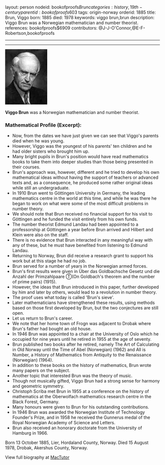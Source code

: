 layout: person
nodeid: bookofproofs$Brun
categories: history,19th-century
parentid: bookofproofs$603
tags: origin-norway
orderid: 1885
title: Brun, Viggo
born: 1885
died: 1978
keywords: viggo brun,brun
description: Viggo Brun was a Norwegian mathematician and number theorist.
references: bookofproofs$6909
contributors: @J-J-O'Connor,@E-F-Robertson,bookofproofs

---



---

![Brun.jpg](https://github.com/bookofproofs/bookofproofs.github.io/blob/main/_sources/_assets/images/portraits/Brun.jpg?raw=true)

**Viggo Brun** was a Norwegian mathematician and number theorist.

### Mathematical Profile (Excerpt):
* Now, from the dates we have just given we can see that Viggo's parents died when he was young.
* However, Viggo was the youngest of his parents' ten children and he had older sisters who brought him up.
* Many bright pupils in Brun's position would have read mathematics books to take them into deeper studies than those being presented in their courses.
* Brun's approach was, however, different and he tried to develop his own mathematical ideas without having the support of teachers or advanced texts and, as a consequence, he produced some rather original ideas while still an undergraduate.
* In 1910 Brun went to Göttingen University in Germany, the leading mathematics centre in the world at this time, and while he was there he began to work on what were some of the most difficult problems in number theory.
* We should note that Brun received no financial support for his visit to Göttingen and he funded the visit entirely from his own funds.
* The number theorist Edmund Landau had been appointed to a professorship at Göttingen a year before Brun arrived and Hilbert and Klein were also on the staff.
* There is no evidence that Brun interacted in any meaningful way with any of these, but he must have benefited from listening to Edmund Landau.
* Returning to Norway, Brun did receive a research grant to support his work but at this stage he had no job.
* Brun served for a number of years in the Norwegian armed forces.
* Brun's first results were given in Über das Goldbachsche Gesetz und die Anzahl der Primzahlpaare Ⓣ(On Goldbach's theorem and the number of prime pairs) (1915).
* However, the ideas that Brun introduced in this paper, further developed by him and later by others, would lead to a revolution in number theory.
* The proof uses what today is called 'Brun's sieve'.
* Later mathematicians have strengthened these results, using methods based on those first developed by Brun, but the two conjectures are still open.
* Let us return to Brun's career.
* We note that her home town of Frogn was adjacent to Drobak where Brun's father had bought an old house.
* In 1946 Brun was appointed to a chair at the University of Oslo which he occupied for nine years until he retired in 1955 at the age of seventy.
* Brun published two books after he retired, namely The Art of Calculating in Old Norway until the Time of Abel (Norwegian) (1962) and All is Number, a History of Mathematics from Antiquity to the Renaissance (Norwegian) (1964).
* In addition to these books on the history of mathematics, Brun wrote many papers on the subject.
* Another topic that interested Brun was the theory of music.
* Though not musically gifted, Viggo Brun had a strong sense for harmony and geometric symmetry.
* Christoph Scriba met Brun in 1955 at a conference on the history of mathematics at the Oberwolfach mathematics research centre in the Black Forest, Germany.
* Many honours were given to Brun for his outstanding contributions.
* In 1946 Brun was awarded the Norwegian Institute of Technology Founder's Prize, and in 1958 he received the Gunnerus medal of the Royal Norwegian Academy of Science and Letters.
* Brun also received an honorary doctorate from the University of Hamburg in 1966.

Born 13 October 1885, Lier, Hordaland County, Norway. Died 15 August 1978, Drobak, Akershus County, Norway.

View full biography at [MacTutor](https://mathshistory.st-andrews.ac.uk/Biographies/Brun/)
